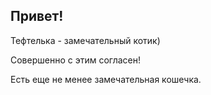 ## Привет!

Тефтелька - замечательный котик)

Совершенно с этим согласен!

Есть еще не менее замечательная кошечка.
